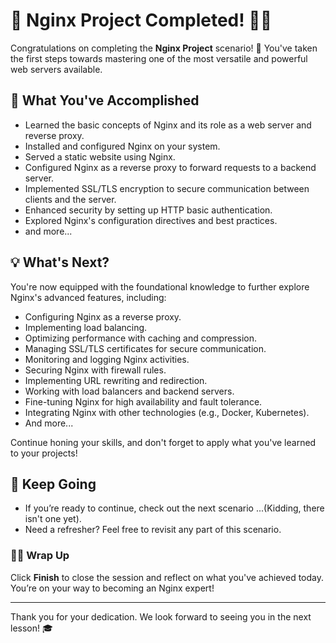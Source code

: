 # 🎉 Nginx Project Completed! 👏🏻

Congratulations on completing the **Nginx Project** scenario! 🚀 You've taken the first steps towards mastering one of the most versatile and powerful web servers available.

## 🌟 What You've Accomplished

- Learned the basic concepts of Nginx and its role as a web server and reverse proxy.
- Installed and configured Nginx on your system.
- Served a static website using Nginx.
- Configured Nginx as a reverse proxy to forward requests to a backend server.
- Implemented SSL/TLS encryption to secure communication between clients and the server.
- Enhanced security by setting up HTTP basic authentication.
- Explored Nginx's configuration directives and best practices.
- and more...

## 💡 What's Next?

You're now equipped with the foundational knowledge to further explore Nginx's advanced features, including:

- Configuring Nginx as a reverse proxy.
- Implementing load balancing.
- Optimizing performance with caching and compression.
- Managing SSL/TLS certificates for secure communication.
- Monitoring and logging Nginx activities.
- Securing Nginx with firewall rules.
- Implementing URL rewriting and redirection.
- Working with load balancers and backend servers.
- Fine-tuning Nginx for high availability and fault tolerance.
- Integrating Nginx with other technologies (e.g., Docker, Kubernetes).
- And more...
  
Continue honing your skills, and don't forget to apply what you've learned to your projects!

## 🚀 Keep Going

- If you’re ready to continue, check out the next scenario ...(Kidding, there isn't one yet).
- Need a refresher? Feel free to revisit any part of this scenario.

### 👏🏻 Wrap Up

Click **Finish** to close the session and reflect on what you've achieved today. You’re on your way to becoming an Nginx expert!

---

Thank you for your dedication. We look forward to seeing you in the next lesson! 🎓
